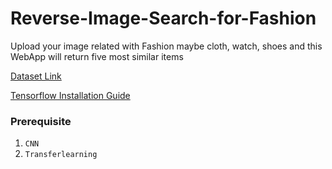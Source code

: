 # Reverse-Image-Search-for-Fashion
Upload your image related with Fashion maybe cloth, watch, shoes and this WebApp will return five most similar items 

[Dataset Link](https://www.kaggle.com/paramaggarwal/fashion-product-images-dataset)

[Tensorflow Installation Guide](https://medium.com/@arsanatladkat/how-to-setup-tensorflow-2-3-1-cpu-gpu-windows-10-e000e7811e2b)

### Prerequisite
1. `CNN`
2. `Transferlearning`
